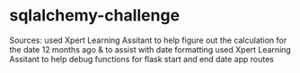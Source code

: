# sqlalchemy-challenge

Sources:
used Xpert Learning Assitant to help figure out the calculation for the date 12 months ago & to assist with date formatting
used Xpert Learning Assitant to help debug functions for flask start and end date app routes